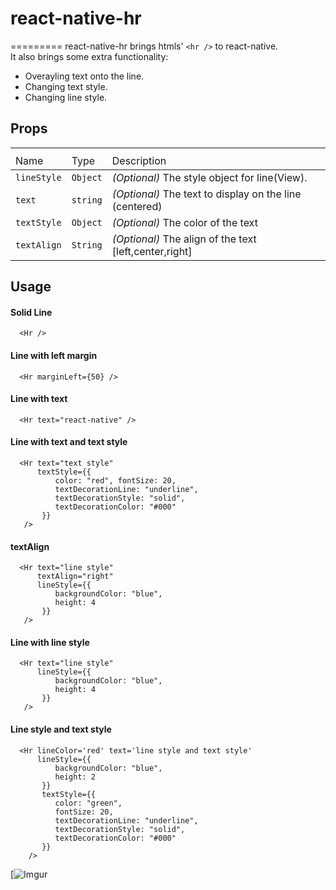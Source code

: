 # react-native-hr

=========
react-native-hr brings htmls'  `<hr />`  to react-native. <br />
It also brings some extra functionality:
  <ul>
    <li>Overayling text onto the line.</li>
    <li>Changing text style.</li>
    <li>Changing line style.</li>
  </ul>

## Props
<table>
  <th>
    <tr>
      <td>Name</td>
      <td>Type</td>
      <td>Description</td>
    </tr>
  </th>
  <tbody>
    <tr>
      <td><code>lineStyle<code></td>
      <td><code>Object<code></td>
      <td><em>(Optional)</em> The style object for line(View).</td>
    </tr>
    <tr>
      <td><code>text<code></td>
      <td><code>string<code></td>
      <td><em>(Optional)</em> The text to display on the line (centered) </td>
    </tr>
    <tr>
      <td><code>textStyle<code></td>
      <td><code>Object<code></td>
      <td><em>(Optional)</em> The color of the text</td>
    </tr>
    <tr>
      <td><code>textAlign<code></td>
      <td><code>String<code></td>
      <td><em>(Optional)</em> The align of the text [left,center,right]</td>
    </tr>
  </tbody>
</table>

## Usage

#### Solid Line
```
  <Hr />
```

#### Line with left margin
```
  <Hr marginLeft={50} />
```

#### Line with text
```
  <Hr text="react-native" />
```


#### Line with text and text style
```
  <Hr text="text style"
      textStyle={{
          color: "red", fontSize: 20,
          textDecorationLine: "underline",
          textDecorationStyle: "solid",
          textDecorationColor: "#000"
       }}
   />
```


####  textAlign
```
  <Hr text="line style"
      textAlign="right"
      lineStyle={{
          backgroundColor: "blue",
          height: 4
       }}
   />
```

#### Line with line style
```
  <Hr text="line style"
      lineStyle={{
          backgroundColor: "blue",
          height: 4
       }}
   />
```


#### Line style and text style
```
  <Hr lineColor='red' text='line style and text style'
      lineStyle={{
          backgroundColor: "blue",
          height: 2
       }}
       textStyle={{
          color: "green",
          fontSize: 20,
          textDecorationLine: "underline",
          textDecorationStyle: "solid",
          textDecorationColor: "#000"
       }}
    />
```


[![Imgur](https://github.com/priyesh9875/react-native-hr/blob/master/Screenshot_1483257401.png)
